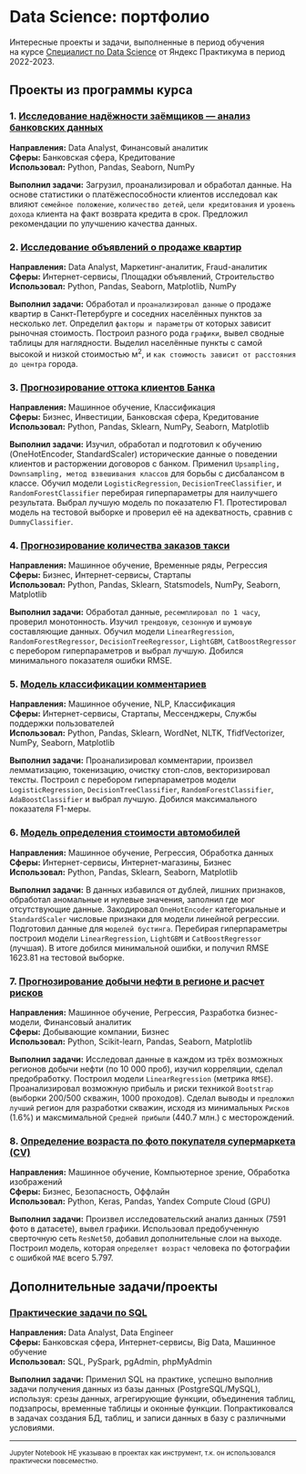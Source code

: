 # Data Science: портфолио

Интересные проекты и задачи, выполненные в период обучения<br/>на курсе [Специалист по Data Science](https://practicum.yandex.ru/data-scientist/) от Яндекс Практикума в период 2022-2023.

## Проекты из программы курса

### 1. [Исследование надёжности заёмщиков — анализ банковских данных](1.%20Исследование%20надёжности%20заёмщиков%20—%20анализ%20банковских%20данных)

**Направления:** Data Analyst, Финансовый аналитик<br/>**Сферы:** Банковская сфера, Кредитование<br/>**Использовал:** Python, Pandas, Seaborn, NumPy

**Выполнил задачи:** Загрузил, проанализировал и обработал данные. На основе статистики о платёжеспособности клиентов исследовал как влияют `семейное положение`, `количество детей`, `цели кредитования` и `уровень дохода` клиента на факт возврата кредита в срок. Предложил рекомендации по улучшению качества данных.


### 2. [Исследование объявлений о продаже квартир](2.%20Исследование%20объявлений%20о%20продаже%20квартир)

**Направления:** Data Analyst, Маркетинг-аналитик, Fraud-аналитик<br/>**Сферы:** Интернет-сервисы, Площадки объявлений, Строительство<br/>**Использовал:** Python, Pandas, Seaborn, Matplotlib, NumPy

**Выполнил задачи:** Обработал и `проанализировал данные` о продаже квартир в Санкт-Петербурге и соседних населённых пунктов за несколько лет. Определил `факторы и параметры` от которых зависит рыночная стоимость. Построил разного рода `графики`, вывел сводные таблицы для наглядности. Выделил населённые пункты с самой высокой и низкой стоимостью м<sup>2</sup>, и `как стоимость зависит от расстояния до центра` города.


### 3. [Прогнозирование оттока клиентов Банка](3.%20Прогнозирование%20оттока%20клиентов%20Банка)

**Направления:** Машинное обучение, Классификация<br/>**Сферы:** Бизнес, Инвестиции, Банковская сфера, Кредитование<br/>**Использовал:** Python, Pandas, Sklearn, NumPy, Seaborn, Matplotlib

**Выполнил задачи:** Изучил, обработал и подготовил к обучению (OneHotEncoder, StandardScaler) исторические данные о поведении клиентов и расторжении договоров с банком. Применил `Upsampling, Downsampling, метод взвешивания классов` для борьбы с дисбалансом в классе. Обучил модели `LogisticRegression`, `DecisionTreeClassifier`, и `RandomForestClassifier` перебирая гиперпараметры для наилучшего результата. Выбрал лучшую модель по показателю F1. Протестировал модель на тестовой выборке и проверил её на адекватность, сравнив с `DummyClassifier`.


### 4. [Прогнозирование количества заказов такси](4.%20Прогнозирование%20количества%20заказов%20такси)

**Направления:** Машинное обучение, Временные ряды, Регрессия<br/>**Сферы:** Бизнес, Интернет-сервисы, Стартапы<br/>**Использовал:** Python, Pandas, Sklearn, Statsmodels, NumPy, Seaborn, Matplotlib

**Выполнил задачи:** Обработал данные, `ресемплировал по 1 часу`, проверил монотонность. Изучил `трендовую`, `сезонную` и `шумовую` составляющие данных. Обучил модели `LinearRegression`, `RandomForestRegressor`, `DecisionTreeRegressor`, `LightGBM`, `CatBoostRegressor` с перебором гиперпараметров и выбрал лучшую. Добился минимального показателя ошибки RMSE.


### 5. [Модель классификации комментариев](5.%20Модель%20классификации%20комментариев)

**Направления:** Машинное обучение, NLP, Классификация<br/>**Сферы:** Интернет-сервисы, Стартапы, Мессенджеры, Службы поддержки пользователей<br/>**Использовал:** Python, Pandas, Sklearn, WordNet, NLTK, TfidfVectorizer, NumPy, Seaborn, Matplotlib

**Выполнил задачи:** Проанализировал комментарии, произвел лемматизацию, токенизацию, очистку стоп-слов, векторизировал тексты. Построил с перебором гиперпараметров модели `LogisticRegression`, `DecisionTreeClassifier`, `RandomForestClassifier`, `AdaBoostClassifier` и выбрал лучшую. Добился максимального показателя F1-меры.


### 6. [Модель определения стоимости автомобилей](6.%20Модель%20определения%20стоимости%20автомобилей)

**Направления:** Машинное обучение, Регрессия, Обработка данных<br/>**Сферы:** Интернет-сервисы, Интернет-магазины, Бизнес<br/>**Использовал:** Python, Pandas, Sklearn, Seaborn, Matplotlib

**Выполнил задачи:** В данных избавился от дублей, лишних признаков, обработал аномальные и нулевые значения, заполнил где мог отсутствующие данные. Закодировал `OneHotEncoder` категориальные и `StandardScaler` числовые признаки для модели линейной регрессии. Подготовил данные для `моделей бустинга`. Перебирая гиперпараметры построил модели `LinearRegression`, `LightGBM` и `CatBoostRegressor` (лучшая). В итоге добился минимальной ошибки, и получил RMSE 1623.81 на тестовой выборке.


### 7. [Прогнозирование добычи нефти в регионе и расчет рисков](7.%20Прогнозирование%20добычи%20нефти%20в%20регионе%20и%20расчет%20рисков)

**Направления:** Машинное обучение, Регрессия, Разработка бизнес-модели, Финансовый аналитик<br/>**Сферы:** Добывающие компании, Бизнес<br/>**Использовал:** Python, Scikit-learn, Pandas, Seaborn, Matplotlib

**Выполнил задачи:** Исследовал данные в каждом из трёх возможных регионов добычи нефти (по 10 000 проб), изучил корреляции, сделал предобработку. Построил модели `LinearRegression` (метрика `RMSE`). Проанализировал возможную прибыль и риски техникой `Bootstrap` (выборки 200/500 скважин, 1000 проходов). Сделал выводы и `предложил лучший` регион для разработки скважин, исходя из минимальных `Рисков` (1.6%) и максмимальной `Средней прибыли` (440.7 млн.) с месторождений.


### 8. [Определение возраста по фото покупателя супермаркета (CV)](8.%20Определение%20возраста%20по%20фото%20покупателя%20супермаркета)

**Направления:** Машинное обучение, Компьютерное зрение, Обработка изображений<br/>**Сферы:** Бизнес, Безопасность, Оффлайн<br/>**Использовал:** Python, Keras, Pandas, Yandex Compute Cloud (GPU)

**Выполнил задачи:** Произвел исследовательский анализ данных (7591 фото в датасете), вывел графики. Использовал предобученную сверточную сеть `ResNet50`, добавил дополнительные слои на выходе. Построил модель, которая `определяет возраст` человека по фотографии с ошибкой `MAE` всего 5.797.



## Дополнительные задачи/проекты

### [Практические задачи по SQL](Практические%20задачи%20по%20SQL)

**Направления:** Data Analyst, Data Engineer<br/>**Сферы:** Банковская сфера, Интернет-сервисы, Big Data, Машинное обучение<br/>**Использовал:** SQL, PySpark, pgAdmin, phpMyAdmin

**Выполнил задачи:** Применил SQL на практике, успешно выполнив задачи получения данных из базы данных (PostgreSQL/MySQL), используя: срезы данных, агрегирующие функции, объединения таблиц, подзапросы, временные таблицы и оконные функции. Попрактиковался в задачах создания БД, таблиц, и записи данных в базу с различными условиями.


---

<sub>Jupyter Notebook НЕ указываю в проектах как инструмент, т.к. он использовался практически повсеместно.</sub>
